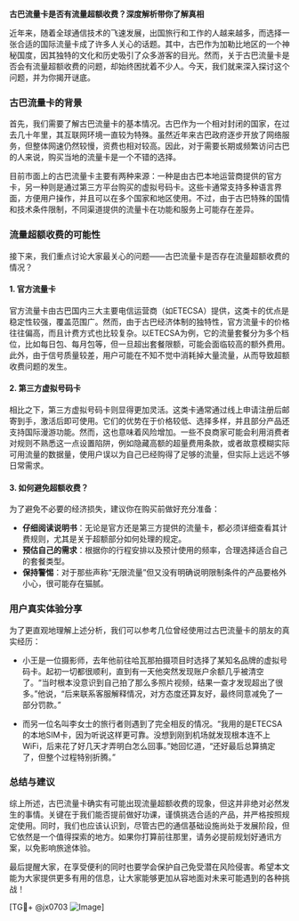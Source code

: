 **古巴流量卡是否有流量超额收费？深度解析带你了解真相**

近年来，随着全球通信技术的飞速发展，出国旅行和工作的人越来越多，而选择一张合适的国际流量卡成了许多人关心的话题。其中，古巴作为加勒比地区的一个神秘国度，因其独特的文化和历史吸引了众多游客的目光。然而，关于古巴流量卡是否会有流量超额收费的问题，却始终困扰着不少人。今天，我们就来深入探讨这个问题，并为你揭开谜底。

### 古巴流量卡的背景

首先，我们需要了解古巴流量卡的基本情况。古巴作为一个相对封闭的国家，在过去几十年里，其互联网环境一直较为特殊。虽然近年来古巴政府逐步开放了网络服务，但整体网速仍然较慢，资费也相对较高。因此，对于需要长期或频繁访问古巴的人来说，购买当地的流量卡是一个不错的选择。

目前市面上的古巴流量卡主要有两种来源：一种是由古巴本地运营商提供的官方卡，另一种则是通过第三方平台购买的虚拟号码卡。这些卡通常支持多种语言界面，方便用户操作，并且可以在多个国家和地区使用。不过，由于古巴特殊的国情和技术条件限制，不同渠道提供的流量卡在功能和服务上可能存在差异。

### 流量超额收费的可能性

接下来，我们重点讨论大家最关心的问题——古巴流量卡是否存在流量超额收费的情况？

#### 1. 官方流量卡
官方流量卡由古巴国内三大主要电信运营商（如ETECSA）提供，这类卡的优点是稳定性较强，覆盖范围广。然而，由于古巴经济体制的独特性，官方流量卡的价格往往偏高，而且计费方式也比较复杂。以ETECSA为例，它的流量套餐分为多个档位，比如每日包、每月包等，但一旦超出套餐限额，可能会面临较高的额外费用。此外，由于信号质量较差，用户可能在不知不觉中消耗掉大量流量，从而导致超额收费问题的发生。

#### 2. 第三方虚拟号码卡
相比之下，第三方虚拟号码卡则显得更加灵活。这类卡通常通过线上申请注册后邮寄到手，激活后即可使用。它们的优势在于价格较低、选择多样，并且部分产品还支持国际漫游功能。然而，这也意味着风险增加。一些不良商家可能会利用消费者对规则不熟悉这一点设置陷阱，例如隐藏高额的超量费用条款，或者故意模糊实际可用流量的数据量，使用户误以为自己已经购得了足够的流量，但实际上远远不够日常需求。

#### 3. 如何避免超额收费？
为了避免不必要的经济损失，建议你在购买前做好充分准备：
- **仔细阅读说明书**：无论是官方还是第三方提供的流量卡，都必须详细查看其计费规则，尤其是关于超额部分如何处理的规定。
- **预估自己的需求**：根据你的行程安排以及预计使用的频率，合理选择适合自己的套餐类型。
- **保持警惕**：对于那些声称“无限流量”但又没有明确说明限制条件的产品要格外小心，很可能存在猫腻。

### 用户真实体验分享

为了更直观地理解上述分析，我们可以参考几位曾经使用过古巴流量卡的朋友的真实经历：

- 小王是一位摄影师，去年他前往哈瓦那拍摄项目时选择了某知名品牌的虚拟号码卡。起初一切都很顺利，直到有一天他突然发现账户余额几乎被清空了。“当时根本没意识到自己拍了那么多照片视频，结果一查才发现超出了很多。”他说，“后来联系客服解释情况，对方态度还算友好，最终同意减免了一部分罚款。”

- 而另一位名叫李女士的旅行者则遇到了完全相反的情况。“我用的是ETECSA的本地SIM卡，因为听说这样更可靠。没想到刚到机场就发现根本连不上WiFi，后来花了好几天才弄明白怎么回事。”她回忆道，“还好最后总算搞定了，但整个过程特别折腾。”

### 总结与建议

综上所述，古巴流量卡确实有可能出现流量超额收费的现象，但这并非绝对必然发生的事情。关键在于我们能否提前做好功课，谨慎挑选合适的产品，并严格按照规定使用。同时，我们也应该认识到，尽管古巴的通信基础设施尚处于发展阶段，但它依然是一个值得探索的地方。如果你打算前往那里，请务必提前规划好通讯方案，以免影响旅途体验。

最后提醒大家，在享受便利的同时也要学会保护自己免受潜在风险侵害。希望本文能为大家提供更多有用的信息，让大家能够更加从容地面对未来可能遇到的各种挑战！

[TG💪+ @jx0703 ![Image](https://github.com/user-attachments/assets/dbca1d08-cadb-493c-b0ec-ad6f7a83f270)]